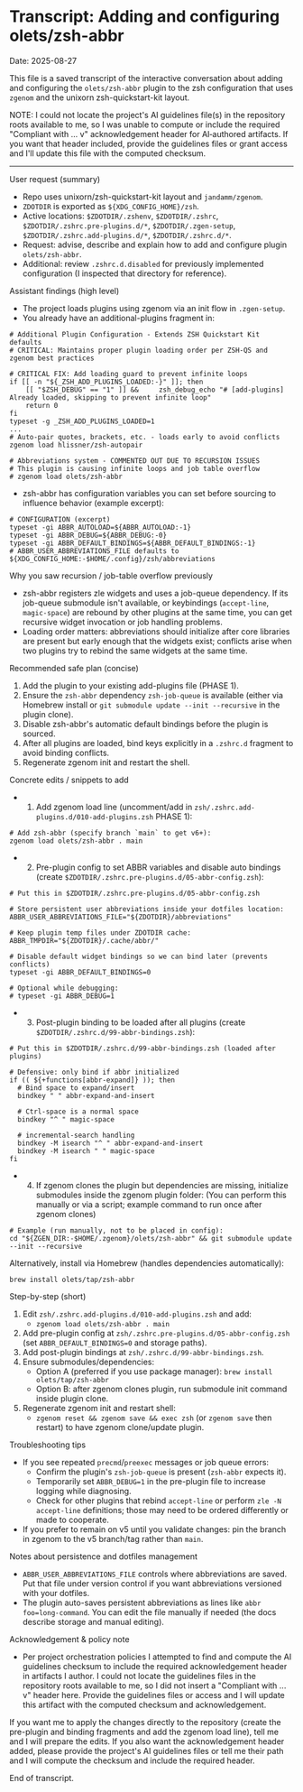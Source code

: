 # Transcript: Adding and configuring olets/zsh-abbr

Date: 2025-08-27

This file is a saved transcript of the interactive conversation about adding and configuring the `olets/zsh-abbr` plugin to the zsh configuration that uses `zgenom` and the unixorn zsh-quickstart-kit layout.

NOTE: I could not locate the project's AI guidelines file(s) in the repository roots available to me, so I was unable to compute or include the required "Compliant with ... v<checksum>" acknowledgement header for AI‑authored artifacts. If you want that header included, provide the guidelines files or grant access and I'll update this file with the computed checksum.

---

User request (summary)
- Repo uses unixorn/zsh-quickstart-kit layout and `jandamm/zgenom`.
- `ZDOTDIR` is exported as `${XDG_CONFIG_HOME}/zsh`.
- Active locations: `$ZDOTDIR/.zshenv`, `$ZDOTDIR/.zshrc`, `$ZDOTDIR/.zshrc.pre-plugins.d/*`, `$ZDOTDIR/.zgen-setup`, `$ZDOTDIR/.zshrc.add-plugins.d/*`, `$ZDOTDIR/.zshrc.d/*`.
- Request: advise, describe and explain how to add and configure plugin `olets/zsh-abbr`.
- Additional: review `.zshrc.d.disabled` for previously implemented configuration (I inspected that directory for reference).

Assistant findings (high level)
- The project loads plugins using zgenom via an init flow in `.zgen-setup`.
- You already have an additional-plugins fragment in:
```zsh/.zshrc.add-plugins.d/010-add-plugins.zsh#L1-200
# Additional Plugin Configuration - Extends ZSH Quickstart Kit defaults
# CRITICAL: Maintains proper plugin loading order per ZSH-QS and zgenom best practices

# CRITICAL FIX: Add loading guard to prevent infinite loops
if [[ -n "${_ZSH_ADD_PLUGINS_LOADED:-}" ]]; then
    [[ "$ZSH_DEBUG" == "1" ]] &&     zsh_debug_echo "# [add-plugins] Already loaded, skipping to prevent infinite loop"
    return 0
fi
typeset -g _ZSH_ADD_PLUGINS_LOADED=1
...
# Auto-pair quotes, brackets, etc. - loads early to avoid conflicts
zgenom load hlissner/zsh-autopair

# Abbreviations system - COMMENTED OUT DUE TO RECURSION ISSUES
# This plugin is causing infinite loops and job table overflow
# zgenom load olets/zsh-abbr
```

- zsh-abbr has configuration variables you can set before sourcing to influence behavior (example excerpt):
```/dev/null/zsh-abbr.zsh#L1-40
# CONFIGURATION (excerpt)
typeset -gi ABBR_AUTOLOAD=${ABBR_AUTOLOAD:-1}
typeset -gi ABBR_DEBUG=${ABBR_DEBUG:-0}
typeset -gi ABBR_DEFAULT_BINDINGS=${ABBR_DEFAULT_BINDINGS:-1}
# ABBR_USER_ABBREVIATIONS_FILE defaults to ${XDG_CONFIG_HOME:-$HOME/.config}/zsh/abbreviations
```

Why you saw recursion / job-table overflow previously
- zsh-abbr registers zle widgets and uses a job-queue dependency. If its job-queue submodule isn't available, or keybindings (`accept-line`, `magic-space`) are rebound by other plugins at the same time, you can get recursive widget invocation or job handling problems.
- Loading order matters: abbreviations should initialize after core libraries are present but early enough that the widgets exist; conflicts arise when two plugins try to rebind the same widgets at the same time.

Recommended safe plan (concise)
1. Add the plugin to your existing add-plugins file (PHASE 1).
2. Ensure the `zsh-abbr` dependency `zsh-job-queue` is available (either via Homebrew install or `git submodule update --init --recursive` in the plugin clone).
3. Disable zsh-abbr's automatic default bindings before the plugin is sourced.
4. After all plugins are loaded, bind keys explicitly in a `.zshrc.d` fragment to avoid binding conflicts.
5. Regenerate zgenom init and restart the shell.

Concrete edits / snippets to add

- 1) Add zgenom load line (uncomment/add in `zsh/.zshrc.add-plugins.d/010-add-plugins.zsh` PHASE 1):
```zsh/.zshrc.add-plugins.d/010-add-plugins.zsh#L1-200
# Add zsh-abbr (specify branch `main` to get v6+):
zgenom load olets/zsh-abbr . main
```

- 2) Pre-plugin config to set ABBR variables and disable auto bindings (create `$ZDOTDIR/.zshrc.pre-plugins.d/05-abbr-config.zsh`):
```zsh/.zshrc.pre-plugins.d/05-abbr-config.zsh#L1-80
# Put this in $ZDOTDIR/.zshrc.pre-plugins.d/05-abbr-config.zsh

# Store persistent user abbreviations inside your dotfiles location:
ABBR_USER_ABBREVIATIONS_FILE="${ZDOTDIR}/abbreviations"

# Keep plugin temp files under ZDOTDIR cache:
ABBR_TMPDIR="${ZDOTDIR}/.cache/abbr/"

# Disable default widget bindings so we can bind later (prevents conflicts)
typeset -gi ABBR_DEFAULT_BINDINGS=0

# Optional while debugging:
# typeset -gi ABBR_DEBUG=1
```

- 3) Post-plugin binding to be loaded after all plugins (create `$ZDOTDIR/.zshrc.d/99-abbr-bindings.zsh`):
```zsh/.zshrc.d/99-abbr-bindings.zsh#L1-40
# Put this in $ZDOTDIR/.zshrc.d/99-abbr-bindings.zsh (loaded after plugins)

# Defensive: only bind if abbr initialized
if (( ${+functions[abbr-expand]} )); then
  # Bind space to expand/insert
  bindkey " " abbr-expand-and-insert

  # Ctrl-space is a normal space
  bindkey "^ " magic-space

  # incremental-search handling
  bindkey -M isearch "^ " abbr-expand-and-insert
  bindkey -M isearch " " magic-space
fi
```

- 4) If zgenom clones the plugin but dependencies are missing, initialize submodules inside the zgenom plugin folder:
(You can perform this manually or via a script; example command to run once after zgenom clones)
```/dev/null/EXAMPLE-CMDS#L1-4
# Example (run manually, not to be placed in config):
cd "${ZGEN_DIR:-$HOME/.zgenom}/olets/zsh-abbr" && git submodule update --init --recursive
```
Alternatively, install via Homebrew (handles dependencies automatically):
```/dev/null/EXAMPLE-CMDS#L1-3
brew install olets/tap/zsh-abbr
```

Step-by-step (short)
1. Edit `zsh/.zshrc.add-plugins.d/010-add-plugins.zsh` and add:
   - `zgenom load olets/zsh-abbr . main`
2. Add pre-plugin config at `zsh/.zshrc.pre-plugins.d/05-abbr-config.zsh` (set `ABBR_DEFAULT_BINDINGS=0` and storage paths).
3. Add post-plugin bindings at `zsh/.zshrc.d/99-abbr-bindings.zsh`.
4. Ensure submodules/dependencies:
   - Option A (preferred if you use package manager): `brew install olets/tap/zsh-abbr`
   - Option B: after zgenom clones plugin, run submodule init command inside plugin clone.
5. Regenerate zgenom init and restart shell:
   - `zgenom reset && zgenom save && exec zsh` (or `zgenom save` then restart) to have zgenom clone/update plugin.

Troubleshooting tips
- If you see repeated `precmd`/`preexec` messages or job queue errors:
  - Confirm the plugin's `zsh-job-queue` is present (`zsh-abbr` expects it).
  - Temporarily set `ABBR_DEBUG=1` in the pre-plugin file to increase logging while diagnosing.
  - Check for other plugins that rebind `accept-line` or perform `zle -N accept-line` definitions; those may need to be ordered differently or made to cooperate.
- If you prefer to remain on v5 until you validate changes: pin the branch in zgenom to the v5 branch/tag rather than `main`.

Notes about persistence and dotfiles management
- `ABBR_USER_ABBREVIATIONS_FILE` controls where abbreviations are saved. Put that file under version control if you want abbreviations versioned with your dotfiles.
- The plugin auto-saves persistent abbreviations as lines like `abbr foo=long-command`. You can edit the file manually if needed (the docs describe storage and manual editing).

Acknowledgement & policy note
- Per project orchestration policies I attempted to find and compute the AI guidelines checksum to include the required acknowledgement header in artifacts I author. I could not locate the guidelines files in the repository roots available to me, so I did not insert a "Compliant with ... v<checksum>" header here. Provide the guidelines files or access and I will update this artifact with the computed checksum and acknowledgement.

If you want me to apply the changes directly to the repository (create the pre-plugin and binding fragments and add the zgenom load line), tell me and I will prepare the edits. If you also want the acknowledgement header added, please provide the project's AI guidelines files or tell me their path and I will compute the checksum and include the required header.

End of transcript.